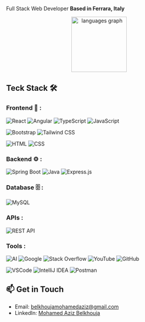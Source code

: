 Full Stack Web Developer **Based in Ferrara, Italy**

<div align="center">
  <img src="https://github-readme-stats.vercel.app/api/top-langs?username=azizbelkhouja&locale=en&hide_title=false&layout=compact&card_width=320&langs_count=5&theme=dracula&hide_border=false" height="150" alt="languages graph"  />
</div>

## Teck Stack 🛠️

### Frontend 🎨 :
![React](https://img.shields.io/badge/-React-61DAFB?style=flat&logo=react&logoColor=black)
![Angular](https://img.shields.io/badge/-Angular-DD0031?style=flat&logo=angular&logoColor=white)
![TypeScript](https://img.shields.io/badge/-TypeScript-007ACC?style=flat&logo=typescript&logoColor=white)
![JavaScript](https://img.shields.io/badge/-JavaScript-F7DF1E?style=flat&logo=javascript&logoColor=black)

![Bootstrap](https://img.shields.io/badge/-Bootstrap-563D7C?style=flat&logo=bootstrap&logoColor=white)
![Tailwind CSS](https://img.shields.io/badge/-Tailwind%20CSS-38B2AC?style=flat&logo=tailwind-css&logoColor=white)

![HTML](https://img.shields.io/badge/-HTML-E34F26?style=flat&logo=html5&logoColor=white)
![CSS](https://img.shields.io/badge/-CSS-1572B6?style=flat&logo=css3&logoColor=white)

### Backend ⚙️ :  
![Spring Boot](https://img.shields.io/badge/-Spring%20Boot-6DB33F?style=flat&logo=spring-boot&logoColor=white)
![Java](https://img.shields.io/badge/-Java-007396?style=flat&logo=java&logoColor=white)
![Express.js](https://img.shields.io/badge/-Express.js-000000?style=flat&logo=express&logoColor=white)

### Database 🗄️ :
![MySQL](https://img.shields.io/badge/-MySQL-4479A1?style=flat&logo=mysql&logoColor=white)
<!--
![MongoDB](https://img.shields.io/badge/-MongoDB-47A248?style=flat&logo=mongodb&logoColor=white)
![NoSQL](https://img.shields.io/badge/-NoSQL-3C873A?style=flat&logo=mongodb&logoColor=white)
-->
<!--
![Vite](https://img.shields.io/badge/-Vite-646CFF?style=flat&logo=vite&logoColor=white)
![Redux](https://img.shields.io/badge/-Redux-764ABC?style=flat&logo=redux&logoColor=white)
![jQuery](https://img.shields.io/badge/-jQuery-0769AD?style=flat&logo=jquery&logoColor=white)
-->  

<!--
![SASS](https://img.shields.io/badge/-SASS-CC6699?style=flat&logo=sass&logoColor=white)
-->
### APIs :  
![REST API](https://img.shields.io/badge/-REST%20API-005571?style=flat&logo=api&logoColor=white)
<!--
![NodeJS](https://img.shields.io/badge/-NodeJS-339933?style=flat&logo=node.js&logoColor=white)

![JSON](https://img.shields.io/badge/-JSON-000000?style=flat&logo=json&logoColor=white)
![AJAX](https://img.shields.io/badge/-AJAX-005571?style=flat&logo=ajax&logoColor=white)

![PostgreSQL](https://img.shields.io/badge/-PostgreSQL-4169E1?style=flat&logo=postgresql&logoColor=white)
![NoSQL](https://img.shields.io/badge/-NoSQL-3C873A?style=flat&logo=mongodb&logoColor=white)-->

### Tools :
<!--![Git](https://img.shields.io/badge/-Git-F05032?style=flat&logo=git&logoColor=white)-->
![AI](https://img.shields.io/badge/-AI-00A67E?style=flat&logo=openai&logoColor=white)
![Google](https://img.shields.io/badge/-Google-4285F4?style=flat&logo=google&logoColor=white)
![Stack Overflow](https://img.shields.io/badge/-Stack%20Overflow-F58025?style=flat&logo=stackoverflow&logoColor=white)
![YouTube](https://img.shields.io/badge/-YouTube-FF0000?style=flat&logo=youtube&logoColor=white)
![GitHub](https://img.shields.io/badge/-GitHub-181717?style=flat&logo=github&logoColor=white)

![VSCode](https://img.shields.io/badge/VSCode-IDE-blue?logo=visual-studio-code&logoColor=white)
![IntelliJ IDEA](https://img.shields.io/badge/-IntelliJ%20IDEA-000000?style=flat&logo=intellij-idea&logoColor=white)
![Postman](https://img.shields.io/badge/-Postman-FF6C37?style=flat&logo=postman&logoColor=white)




## 📫 Get in Touch

- Email: belkhoujamohamedaziz@gmail.com  
- LinkedIn: [Mohamed Aziz Belkhouja](https://www.linkedin.com/in/mohamed-aziz-belkhouja/)
